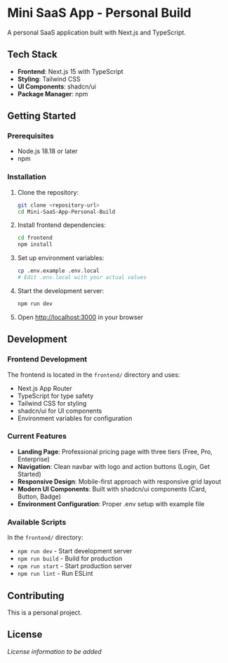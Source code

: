 # Mini SaaS App - Personal Build

A personal SaaS application built with Next.js and TypeScript.

## Tech Stack

- **Frontend**: Next.js 15 with TypeScript
- **Styling**: Tailwind CSS
- **UI Components**: shadcn/ui
- **Package Manager**: npm

## Getting Started

### Prerequisites

- Node.js 18.18 or later
- npm

### Installation

1. Clone the repository:
   ```bash
   git clone <repository-url>
   cd Mini-SaaS-App-Personal-Build
   ```

2. Install frontend dependencies:
   ```bash
   cd frontend
   npm install
   ```

3. Set up environment variables:
   ```bash
   cp .env.example .env.local
   # Edit .env.local with your actual values
   ```

4. Start the development server:
   ```bash
   npm run dev
   ```

5. Open [http://localhost:3000](http://localhost:3000) in your browser

## Development

### Frontend Development

The frontend is located in the `frontend/` directory and uses:
- Next.js App Router
- TypeScript for type safety
- Tailwind CSS for styling
- shadcn/ui for UI components
- Environment variables for configuration

### Current Features

- **Landing Page**: Professional pricing page with three tiers (Free, Pro, Enterprise)
- **Navigation**: Clean navbar with logo and action buttons (Login, Get Started)
- **Responsive Design**: Mobile-first approach with responsive grid layout
- **Modern UI Components**: Built with shadcn/ui components (Card, Button, Badge)
- **Environment Configuration**: Proper .env setup with example file

### Available Scripts

In the `frontend/` directory:
- `npm run dev` - Start development server
- `npm run build` - Build for production
- `npm run start` - Start production server
- `npm run lint` - Run ESLint

## Contributing

This is a personal project.

## License

*License information to be added*